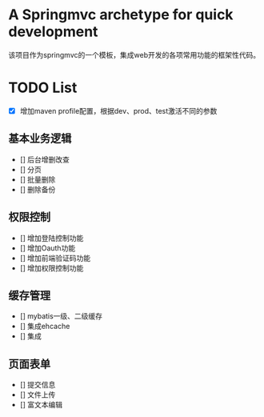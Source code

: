 
# A Springmvc archetype for quick development
该项目作为springmvc的一个模板，集成web开发的各项常用功能的框架性代码。



# TODO List
- [x] 增加maven profile配置，根据dev、prod、test激活不同的参数


## 基本业务逻辑
- [] 后台增删改查
- [] 分页
- [] 批量删除
- [] 删除备份


## 权限控制
- [] 增加登陆控制功能
- [] 增加Oauth功能
- [] 增加前端验证码功能
- [] 增加权限控制功能
## 缓存管理
- [] mybatis一级、二级缓存
- [] 集成ehcache
- [] 集成


## 页面表单
- [] 提交信息
- [] 文件上传
- [] 富文本编辑